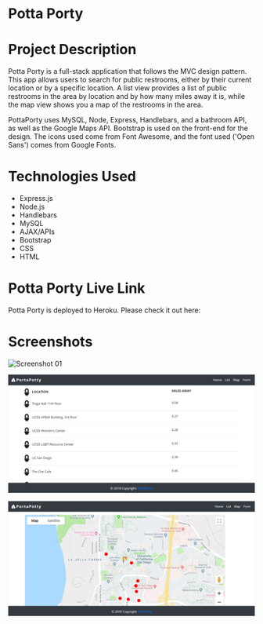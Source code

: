 # Potta Porty

# Project Description

Potta Porty is a full-stack application that follows the MVC design pattern. This app allows users to search for public restrooms, either by their current location or by a specific location. A list view provides a list of public restrooms in the area by location and by how many miles away it is, while the map view shows you a map of the restrooms in the area.

PottaPorty uses MySQL, Node, Express, Handlebars, and a bathroom API, as well as the Google Maps API. Bootstrap is used on the front-end for the design. The icons used come from Font Awesome, and the font used ('Open Sans') comes from Google Fonts.

# Technologies Used

* Express.js
* Node.js
* Handlebars
* MySQL
* AJAX/APIs
* Bootstrap
* CSS
* HTML

# Potta Porty Live Link

Potta Porty is deployed to Heroku. Please check it out here:



# Screenshots

![Screenshot 01](screenshots/potta_porty-screenshot01.png "Landing Page")

![Screenshot 01](screenshots/potta_porty-screenshot02.png "List View Page")

![Screenshot 01](screenshots/potta_porty-screenshot03.png "Map Page")
